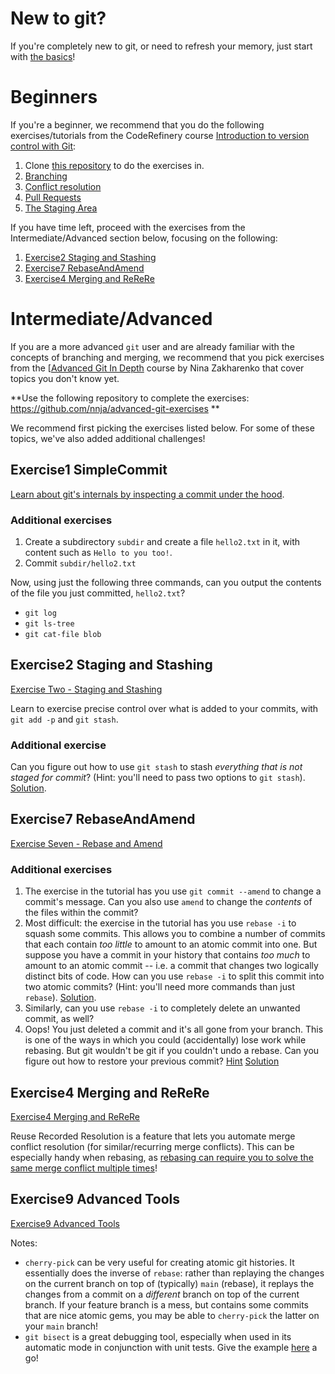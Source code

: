 # New to git?

If you're completely new to git, or need to refresh your memory, just start with [the basics](https://github.com/UtrechtUniversity/programming-cafe/blob/main/exercises/git-and-github/git-and-github.md)!

# Beginners

If you're a beginner, we recommend that you do the following exercises/tutorials from the CodeRefinery course [Introduction to version control with Git](https://coderefinery.github.io/git-intro/):

1. Clone [this repository](https://github.com/dometto/git-tutorial-testrepo) to do the exercises in.
2. [Branching](https://coderefinery.github.io/git-intro/branches/)
1. [Conflict resolution](https://coderefinery.github.io/git-intro/conflicts/)
1. [Pull Requests](https://coderefinery.github.io/git-intro/remotes/)
1. [The Staging Area](https://coderefinery.github.io/git-intro/staging-area/#staging-area-commands)

If you have time left, proceed with the exercises from the Intermediate/Advanced section below, focusing on the following:

1. [Exercise2 Staging and Stashing](#Exercise2-Staging-and-Stashing)
1. [Exercise7 RebaseAndAmend](#Exercise7-RebaseAndAmend)
1. [Exercise4 Merging and ReReRe](#Exercise4-Merging-and-ReReRe)

# Intermediate/Advanced

If you are a more advanced `git` user and are already familiar with the concepts of branching and merging, we recommend that you pick exercises from the [[Advanced Git In Depth](https://github.com/nnja/advanced-git/tree/master/exercises) course by Nina Zakharenko that cover topics you don't know yet.

**Use the following repository to complete the exercises: https://github.com/nnja/advanced-git-exercises **

We recommend first picking the exercises listed below. For some of these topics, we've also added additional challenges!

## Exercise1 SimpleCommit

[Learn about git's internals by inspecting a commit under the hood](https://github.com/nnja/advanced-git/blob/master/exercises/Exercise1-SimpleCommit.md).

### Additional exercises

1. Create a subdirectory `subdir` and create a file `hello2.txt` in it, with content such as `Hello to you too!`.
2. Commit `subdir/hello2.txt`

Now, using just the following three commands, can you output the contents of the file you just committed, `hello2.txt`?

* `git log`
* `git ls-tree`
* `git cat-file blob`

## Exercise2 Staging and Stashing

[Exercise Two - Staging and Stashing](https://github.com/nnja/advanced-git/blob/master/exercises/Exercise2-StagingAndStashing.md)

Learn to exercise precise control over what is added to your commits, with `git add -p` and `git stash`.

### Additional exercise

Can you figure out how to use `git stash` to stash *everything that is not staged for commit*? (Hint: you'll need to pass two options to `git stash`). [Solution](https://calebhearth.com/stash-what-git-wouldnt-commit).

## Exercise7 RebaseAndAmend

[Exercise Seven - Rebase and Amend](https://github.com/nnja/advanced-git/blob/master/exercises/Exercise7-RebaseAndAmend.md)

### Additional exercises

1. The exercise in the tutorial has you use `git commit --amend` to change a commit's message. Can you also use `amend` to change the *contents* of the files within the commit?
2. Most difficult: the exercise in the tutorial has you use `rebase -i` to squash some commits. This allows you to combine a number of commits that each contain *too little* to amount to an atomic commit into one. But suppose you have a commit in your history that contains *too much* to amount to an atomic commit -- i.e. a commit that changes two logically distinct bits of code. How can you use `rebase -i` to split this commit into two atomic commits? (Hint: you'll need more commands than just `rebase`). [Solution](https://github.com/kimgr/git-rewrite-guide#split-a-commit).
3. Similarly, can you use `rebase -i` to completely delete an unwanted commit, as well?
4. Oops! You just deleted a commit and it's all gone from your branch. This is one of the ways in which you could (accidentally) lose work while rebasing. But git wouldn't be git if you couldn't undo a rebase. Can you figure out how to restore your previous commit? [Hint](https://git-scm.com/docs/git-reflog) [Solution](https://jvns.ca/blog/2023/11/06/rebasing-what-can-go-wrong-/#undoing-a-rebase-is-hard)

## Exercise4 Merging and ReReRe

[Exercise4 Merging and ReReRe](https://github.com/nnja/advanced-git/blob/master/exercises/Exercise4-MergingAndReReRe.md)

Reuse Recorded Resolution is a feature that lets you automate merge conflict resolution (for similar/recurring merge conflicts). This can be especially handy when rebasing, as [rebasing can require you to solve the same merge conflict multiple times](https://mindup.medium.com/enable-git-rerere-for-easy-merging-303c6f2dacd3)!

## Exercise9 Advanced Tools

[Exercise9 Advanced Tools](https://github.com/nnja/advanced-git/blob/master/exercises/Exercise9-AdvancedTools.md)

Notes:

* `cherry-pick` can be very useful for creating atomic git histories. It essentially does the inverse of `rebase`: rather than replaying the changes on the current branch on top of (typically) `main` (rebase), it replays the changes from a commit on a *different* branch on top of the current branch. If your feature branch is a mess, but contains some commits that are nice atomic gems, you may be able to `cherry-pick` the latter on your `main` branch!
* `git bisect` is a great debugging tool, especially when used in its automatic mode in conjunction with unit tests. Give the example [here](https://mlo.io/blog/2020/08/05/debugging-with-git-bisect/) a go!

